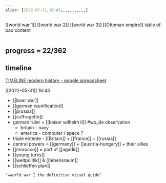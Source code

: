```yaml
---
alias: [2022-05-31,16:43,,,,,,,,,,,]
---
```

[[world war 1]] [[world war 2]] [[world war 3]]
[[Ottoman empire]]
table of bao content
```toc
```
## progress = 22/362
## timeline
[TIMELINE modern history - google spreadsheet](https://docs.google.com/spreadsheets/d/1zfvo7pL1es-EK3W6KCiSx2HPAEqDNsobKbYRx5Xa9Tc/edit#gid=221671034)

[[2022-05-31]] 16:43
- [[boer war]]
- [[german reunification]]
- [[prussia]]
- [[suffragette]]
- german ruler =  [[kaiser wilhelm II]]
#wo_de observation
	- britain - navy
	- america - computer / space ?
- triple entente - [[Britain]] + [[france]] + [[russia]]
- central powers = [[germany]] + [[austria-hungary]] + their allies
- [[morocco]] = port of [[agadir]]
- [[young turks]]
- [[weltpolitik]] & [[lebensraum]]
- [[schlieffen plan]]
```query
"=world war I the definitive visual guide"
```